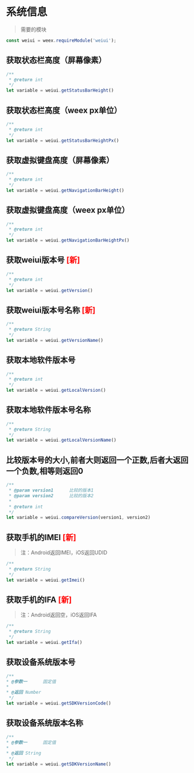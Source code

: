 # 系统信息

> 需要的模块

```js
const weiui = weex.requireModule('weiui');
```

## 获取状态栏高度（屏幕像素）
```js
/**
 * @return int
 */
let variable = weiui.getStatusBarHeight()
```

## 获取状态栏高度（weex px单位）
```js
/**
 * @return int
 */
let variable = weiui.getStatusBarHeightPx()
```

## 获取虚拟键盘高度（屏幕像素）
```js
/**
 * @return int
 */
let variable = weiui.getNavigationBarHeight()
```

## 获取虚拟键盘高度（weex px单位）
```js
/**
 * @return int
 */
let variable = weiui.getNavigationBarHeightPx()
```

## 获取weiui版本号 <font color="red">[新]</font>
```js
/**
 * @return int
 */
let variable = weiui.getVersion()
```

## 获取weiui版本号名称 <font color="red">[新]</font>
```js
/**
 * @return String
 */
let variable = weiui.getVersionName()
```

## 获取本地软件版本号
```js
/**
 * @return int
 */
let variable = weiui.getLocalVersion()
```

## 获取本地软件版本号名称
```js
/**
 * @return String
 */
let variable = weiui.getLocalVersionName()
```

## 比较版本号的大小,前者大则返回一个正数,后者大返回一个负数,相等则返回0
```js
/**
 * @param version1      比较的版本1
 * @param version2      比较的版本2
 * 
 * @return int
 */
let variable = weiui.compareVersion(version1, version2)
```

## 获取手机的IMEI <font color="red">[新]</font>
> 注：Android返回IMEI，iOS返回UDID

```js
/**
 * @return String
 */
let variable = weiui.getImei()
```

## 获取手机的IFA <font color="red">[新]</font>
> 注：Android返回空，iOS返回IFA

```js
/**
 * @return String
 */
let variable = weiui.getIfa()
```

## 获取设备系统版本号
```js
/**
* @参数一      固定值
* 
* @返回 Number
 */
let variable = weiui.getSDKVersionCode()
```

## 获取设备系统版本名称
```js
/**
* @参数一      固定值
* 
* @返回 String
 */
let variable = weiui.getSDKVersionName()
```


